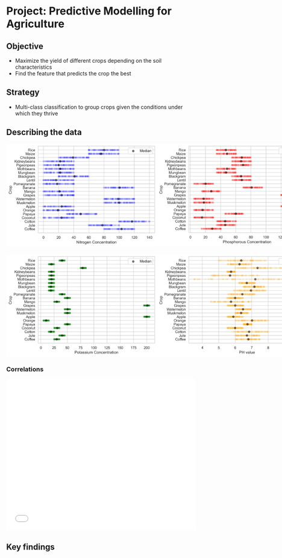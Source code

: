 # Project: Predictive Modelling for Agriculture

## Objective
- Maximize the yield of different crops depending on the soil characteristics
- Find the feature that predicts the crop the best

## Strategy
- Multi-class classification to group crops given the conditions under which they thrive

## Describing the data
<div style="display: flex; flex-direction : row;justify-content: space-around; align-items: center; margin-bottom: 20px;">
    <img src="output/scatters_nitrogen_concentration.png"
        alt="Scatter plot of nitrogen concentration"
        width=400/>
    <img src="output/scatters_phosphorous_concentration.png"
        alt="Scatter plot of phosphorous concentration"
        width=400/>
</div>

<div style="display: flex; flex-direction : row; justify-content: space-around; align-items: center">
    <img src="output/scatters_potassium_concentration.png"
        alt="Scatter plot of potassium concentration"
        width=400/>
    <img src="output/scatters_ph.png"
        alt="Scatter plot of PH values"
        width=400/>
</div>

### Correlations

<iframe src="output/concentrations_correlations.html" width="100%" height="400" style="border:none;"></iframe>

## Key findings
